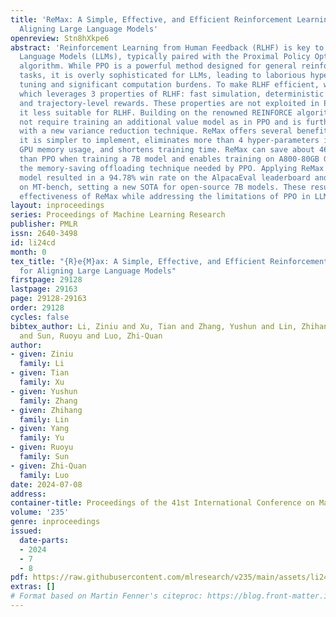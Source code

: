 ```yaml
---
title: 'ReMax: A Simple, Effective, and Efficient Reinforcement Learning Method for
  Aligning Large Language Models'
openreview: Stn8hXkpe6
abstract: 'Reinforcement Learning from Human Feedback (RLHF) is key to aligning Large
  Language Models (LLMs), typically paired with the Proximal Policy Optimization (PPO)
  algorithm. While PPO is a powerful method designed for general reinforcement learning
  tasks, it is overly sophisticated for LLMs, leading to laborious hyper-parameter
  tuning and significant computation burdens. To make RLHF efficient, we present ReMax,
  which leverages 3 properties of RLHF: fast simulation, deterministic transitions,
  and trajectory-level rewards. These properties are not exploited in PPO, making
  it less suitable for RLHF. Building on the renowned REINFORCE algorithm, ReMax does
  not require training an additional value model as in PPO and is further enhanced
  with a new variance reduction technique. ReMax offers several benefits over PPO:
  it is simpler to implement, eliminates more than 4 hyper-parameters in PPO, reduces
  GPU memory usage, and shortens training time. ReMax can save about 46% GPU memory
  than PPO when training a 7B model and enables training on A800-80GB GPUs without
  the memory-saving offloading technique needed by PPO. Applying ReMax to a Mistral-7B
  model resulted in a 94.78% win rate on the AlpacaEval leaderboard and a 7.739 score
  on MT-bench, setting a new SOTA for open-source 7B models. These results show the
  effectiveness of ReMax while addressing the limitations of PPO in LLMs.'
layout: inproceedings
series: Proceedings of Machine Learning Research
publisher: PMLR
issn: 2640-3498
id: li24cd
month: 0
tex_title: "{R}e{M}ax: A Simple, Effective, and Efficient Reinforcement Learning Method
  for Aligning Large Language Models"
firstpage: 29128
lastpage: 29163
page: 29128-29163
order: 29128
cycles: false
bibtex_author: Li, Ziniu and Xu, Tian and Zhang, Yushun and Lin, Zhihang and Yu, Yang
  and Sun, Ruoyu and Luo, Zhi-Quan
author:
- given: Ziniu
  family: Li
- given: Tian
  family: Xu
- given: Yushun
  family: Zhang
- given: Zhihang
  family: Lin
- given: Yang
  family: Yu
- given: Ruoyu
  family: Sun
- given: Zhi-Quan
  family: Luo
date: 2024-07-08
address:
container-title: Proceedings of the 41st International Conference on Machine Learning
volume: '235'
genre: inproceedings
issued:
  date-parts:
  - 2024
  - 7
  - 8
pdf: https://raw.githubusercontent.com/mlresearch/v235/main/assets/li24cd/li24cd.pdf
extras: []
# Format based on Martin Fenner's citeproc: https://blog.front-matter.io/posts/citeproc-yaml-for-bibliographies/
---
```

